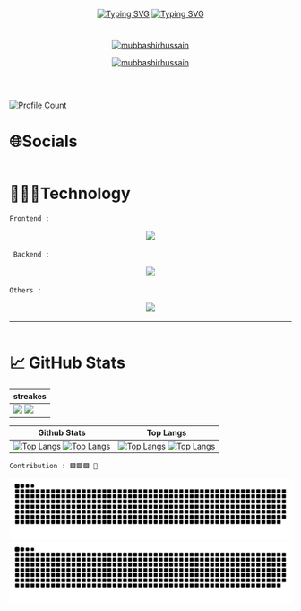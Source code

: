 <div align="center">

[![Typing SVG](https://readme-typing-svg.demolab.com?font=Fira+Sans&weight=600&size=32&pause=0&color=fff&center=true&multiline=true&repeat=false&random=false&width=750&height=150&lines=Hi++%F0%9F%91%8B%F0%9F%8F%BB+I'm+Mubbashir+M.Hussain+;A+passionate+frontend+developer+from+pakistan;I+am+Learning+MEAR+Stack+Development)](https://github.com/MubbashirHussain#gh-dark-mode-only)
[![Typing SVG](https://readme-typing-svg.demolab.com?font=Fira+Sans&weight=600&size=32&pause=0&color=000&center=true&multiline=true&repeat=false&random=false&width=750&height=150&lines=Hi++%F0%9F%91%8B%F0%9F%8F%BB+I'm+Mubbashir+M.Hussain+;A+passionate+frontend+developer+from+pakistan;I+am+Learning+MEAR+Stack+Development#gh-light-mode-only)](https://github.com/MubbashirHussain#gh-light-mode-only)

</div>

#

<!-- <h3 align="center"> 🏆 GitHub Trophies 🏆</h3> -->

[<p align="center"><img src="https://github-trophies.vercel.app/?username=mubbashirhussain&theme=juicyfresh&no-frame=true&no-bg=false&margin-w=7&margin-h=7" alt="mubbashirhussain" /></p>](https://github.com/MubbashirHussain#gh-dark-mode-only)
[<p align="center"><img src="https://github-trophies.vercel.app/?username=mubbashirhussain&theme=light&no-frame=true&no-bg=false&margin-w=7&margin-h=7" alt="mubbashirhussain" /></p>](https://github.com/MubbashirHussain#gh-light-mode-only)

```js

```

`                              `

[![Profile Count](https://visitcount.itsvg.in/api?id=mubbashirhussain&icon=2&color=4)](https://github.com/MubbashirHussain)

# 🌐Socials

<div align='center'>
</div>
<p align="left">

```js

```

# 👨🏻‍💻Technology

```js
Frontend :
```

<div align="center">

[![](https://skillicons.dev/icons?i=html,css,bootstrap,js,jquery,ts,react,redux,tailwind,mui,md,git,github,&perline=)](https://github.com/MubbashirHussain/)

</div>

```js
 Backend :
```

<div align="center">

[![](https://skillicons.dev/icons?i=firebase,nodejs,express,mongodb,&perline=)](https://github.com/MubbashirHussain/)

</div>

```js
Others :
```

<div align="center">

[![](https://skillicons.dev/icons?i=vscode,postman,ai,ps,figma,blender&perline=)](https://github.com/MubbashirHussain/)

</div>

---

```js

```

# 📈 GitHub Stats

<div align="center">

| streakes                                                                                                                                                                                                                                                                                                                                 |
| ---------------------------------------------------------------------------------------------------------------------------------------------------------------------------------------------------------------------------------------------------------------------------------------------------------------------------------------- |
| [![](https://github-readme-streak-stats.herokuapp.com/?user=mubbashirhussain&theme=react&hide_border=true)](https://github.com/MubbashirHussain/#gh-dark-mode-only) [![](https://github-readme-streak-stats.herokuapp.com/?user=mubbashirhussain&theme=react&hide_border=true)](https://github.com/MubbashirHussain/#gh-light-mode-only) |

| Github Stats                                                                                                                                                                                                                                                                                                                                                                                           | Top Langs                                                                                                                                                                                                                                                                                                                                                        |
| ------------------------------------------------------------------------------------------------------------------------------------------------------------------------------------------------------------------------------------------------------------------------------------------------------------------------------------------------------------------------------------------------------ | ---------------------------------------------------------------------------------------------------------------------------------------------------------------------------------------------------------------------------------------------------------------------------------------------------------------------------------------------------------------- |
| [![Top Langs](https://github-readme-stats.vercel.app/api?username=mubbashirhussain&rank_icon=github&theme=react&include_all_commits=fasle)](https://github.com/MubbashirHussain#gh-dark-mode-only) [![Top Langs](https://github-readme-stats.vercel.app/api?username=mubbashirhussain&rank_icon=github&theme=react&include_all_commits=fasle)](https://github.com/MubbashirHussain#gh-light-mode-only) | [![Top Langs](https://github-readme-stats.vercel.app/api/top-langs/?username=mubbashirhussain&layout=donut&theme=react)](https://github.com/MubbashirHussain#gh-dark-mode-only) [![Top Langs](https://github-readme-stats.vercel.app/api/top-langs/?username=mubbashirhussain&layout=donut&theme=react)](https://github.com/MubbashirHussain#gh-light-mode-only) |

</div>

```js
Contribution : 🟩🟩🟩 🐉
```

<div align="center">

[![snak](https://github.com/MubbashirHussain/Mubbashirhussain/blob/output/github-contribution-grid-snake-dark.svg)](https://github.com/MubbashirHussain#gh-dark-mode-only)  
[![snak](https://github.com/MubbashirHussain/Mubbashirhussain/blob/output/github-contribution-grid-snake.svg)](https://github.com/MubbashirHussain#gh-light-mode-only)

</div>
